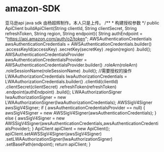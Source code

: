 # amazon-SDK
亚马逊api java sdk
由杨超辉制作。本人只是上传。
  /**
     * 构建授权参数
     */
    public ApiClient buildApiClient(String clientId, String clientSecret, String refreshToken, String region, String endpoint){
        String authEndpoint = "https://api.amazon.com/auth/o2/token";
        AWSAuthenticationCredentials awsAuthenticationCredentials = AWSAuthenticationCredentials.builder()
                .accessKeyId(accessKey)
                .secretKey(secretKey)
                .region(region)
                .build();
        AWSAuthenticationCredentialsProvider awsAuthenticationCredentialsProvider = AWSAuthenticationCredentialsProvider.builder()
                .roleArn(roleArn)
                .roleSessionName(roleSessionName)
                .build();
        //需要授权的操作
        LWAAuthorizationCredentials lwaAuthorizationCredentials =
                LWAAuthorizationCredentials.builder()
                        .clientId(clientId)
                        .clientSecret(clientSecret)
                        .refreshToken(refreshToken)
                        .endpoint(authEndpoint)
                        .build();
        LWAAuthorizationSigner lwaAuthorizationSigner = new LWAAuthorizationSigner(lwaAuthorizationCredentials);
        AWSSigV4Signer awsSigV4Signer;
        if ( awsAuthenticationCredentialsProvider == null) {
            awsSigV4Signer = new AWSSigV4Signer(awsAuthenticationCredentials);
        }
        else {
            awsSigV4Signer = new AWSSigV4Signer(awsAuthenticationCredentials,awsAuthenticationCredentialsProvider);
        }
        ApiClient apiClient = new ApiClient();
        apiClient.setAWSSigV4Signer(awsSigV4Signer)
                .setLWAAuthorizationSigner(lwaAuthorizationSigner)
                .setBasePath(endpoint);
        return apiClient;
    }
